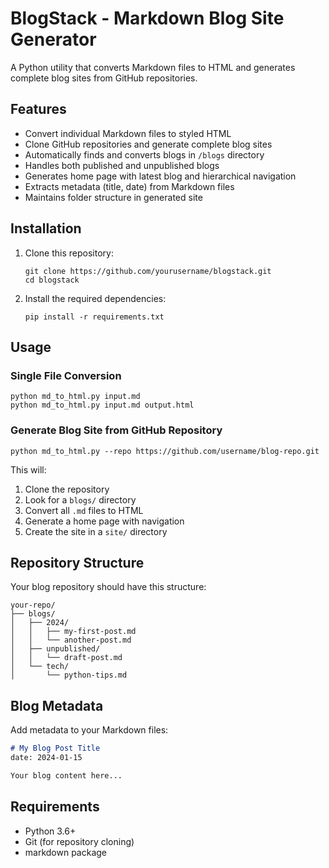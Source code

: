 # BlogStack - Markdown Blog Site Generator

A Python utility that converts Markdown files to HTML and generates complete blog sites from GitHub repositories.

## Features

- Convert individual Markdown files to styled HTML
- Clone GitHub repositories and generate complete blog sites
- Automatically finds and converts blogs in `/blogs` directory
- Handles both published and unpublished blogs
- Generates home page with latest blog and hierarchical navigation
- Extracts metadata (title, date) from Markdown files
- Maintains folder structure in generated site

## Installation

1. Clone this repository:
   ```
   git clone https://github.com/yourusername/blogstack.git
   cd blogstack
   ```

2. Install the required dependencies:
   ```
   pip install -r requirements.txt
   ```

## Usage

### Single File Conversion
```
python md_to_html.py input.md
python md_to_html.py input.md output.html
```

### Generate Blog Site from GitHub Repository
```
python md_to_html.py --repo https://github.com/username/blog-repo.git
```

This will:
1. Clone the repository
2. Look for a `blogs/` directory
3. Convert all `.md` files to HTML
4. Generate a home page with navigation
5. Create the site in a `site/` directory

## Repository Structure

Your blog repository should have this structure:
```
your-repo/
├── blogs/
│   ├── 2024/
│   │   ├── my-first-post.md
│   │   └── another-post.md
│   ├── unpublished/
│   │   └── draft-post.md
│   └── tech/
│       └── python-tips.md
```

## Blog Metadata

Add metadata to your Markdown files:
```markdown
# My Blog Post Title
date: 2024-01-15

Your blog content here...
```

## Requirements

- Python 3.6+
- Git (for repository cloning)
- markdown package